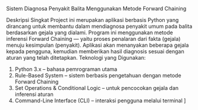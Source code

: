 Sistem Diagnosa Penyakit Balita Menggunakan Metode Forward Chaining

Deskripsi Singkat
Project ini merupakan aplikasi berbasis Python yang dirancang untuk membantu dalam mendiagnosa penyakit umum pada balita berdasarkan gejala yang dialami.
Program ini menggunakan metode inferensi Forward Chaining — yaitu proses penalaran dari fakta (gejala) menuju kesimpulan (penyakit).
Aplikasi akan menanyakan beberapa gejala kepada pengguna, kemudian memberikan hasil diagnosis sesuai dengan aturan yang telah ditetapkan.
Teknologi yang Digunakan:
1. Python 3.x – bahasa pemrograman utama
2. Rule-Based System – sistem berbasis pengetahuan dengan metode Forward Chaining
3. Set Operations & Conditional Logic – untuk pencocokan gejala dan inferensi aturan
4. Command-Line Interface (CLI) – interaksi pengguna melalui terminal
]
